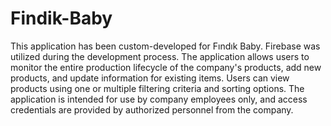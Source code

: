 # Findik-Baby
This application has been custom-developed for Fındık Baby. Firebase was utilized during the development process. The application allows users to monitor the entire production lifecycle of the company's products, add new products, and update information for existing items. Users can view products using one or multiple filtering criteria and sorting options. The application is intended for use by company employees only, and access credentials are provided by authorized personnel from the company.
